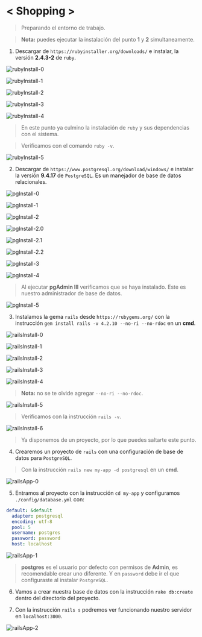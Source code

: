 # < Shopping >

> Preparando el entorno de trabajo.

> **Nota:** puedes ejecutar la instalación del punto **1** y **2** simultaneamente.

1. Descargar de `https://rubyinstaller.org/downloads/` e instalar, la versión **2.4.3-2** de `ruby`.

![rubyInstall-0]

[rubyInstall-0]: ./assets/images/Screenshot_1.png

![rubyInstall-1]

[rubyInstall-1]: ./assets/images/Screenshot_2.png

![rubyInstall-2]

[rubyInstall-2]: ./assets/images/Screenshot_3.png

![rubyInstall-3]

[rubyInstall-3]: ./assets/images/Screenshot_4.png

![rubyInstall-4]

[rubyInstall-4]: ./assets/images/Screenshot_5.png

> En este punto ya culmino la instalación de `ruby` y sus dependencias con el sistema.

> Verificamos con el comando `ruby -v`.

![rubyInstall-5]

[rubyInstall-5]: ./assets/images/Screenshot_11.png

2. Descargar de `https://www.postgresql.org/download/windows/` e instalar la versión **9.4.17** de `PostgreSQL`. Es un manejador de base de datos relacionales.

![pgInstall-0]

[pgInstall-0]: ./assets/images/Screenshot_6.png

![pgInstall-1]

[pgInstall-1]: ./assets/images/Screenshot_7.png

![pgInstall-2]

[pgInstall-2]: ./assets/images/Screenshot_8.png

![pgInstall-2.0]

[pgInstall-2.0]: ./assets/images/Screenshot_8.1.png

![pgInstall-2.1]

[pgInstall-2.1]: ./assets/images/Screenshot_8.2.png

![pgInstall-2.2]

[pgInstall-2.2]: ./assets/images/Screenshot_8.3.png

![pgInstall-3]

[pgInstall-3]: ./assets/images/Screenshot_9.png

![pgInstall-4]

[pgInstall-4]: ./assets/images/Screenshot_10.png

> Al ejecutar **pgAdmin III** verificamos que se haya instalado. Este es nuestro administrador de base de datos.

![pgInstall-5]

[pgInstall-5]: ./assets/images/Screenshot_12.png

3. Instalamos la gema `rails` desde `https://rubygems.org/` con la instrucción `gem install rails -v 4.2.10 --no-ri --no-rdoc` en un **cmd**.

![railsInstall-0]

[railsInstall-0]: ./assets/images/Screenshot_13.png

![railsInstall-1]

[railsInstall-1]: ./assets/images/Screenshot_14.png

![railsInstall-2]

[railsInstall-2]: ./assets/images/Screenshot_15.png

![railsInstall-3]

[railsInstall-3]: ./assets/images/Screenshot_16.png

![railsInstall-4]

[railsInstall-4]: ./assets/images/Screenshot_17.png

> **Nota:** no se te olvide agregar `--no-ri --no-rdoc`.

![railsInstall-5]

[railsInstall-5]: ./assets/images/Screenshot_18.png

> Verificamos con la instrucción `rails -v`.

![railsInstall-6]

[railsInstall-6]: ./assets/images/Screenshot_19.png

> Ya disponemos de un proyecto, por lo que puedes saltarte este punto.

4. Crearemos un proyecto de `rails` con una configuración de base de datos para `PostgreSQL`.

> Con la instrucción `rails new my-app -d postgresql` en un **cmd**.

![railsApp-0]

[railsApp-0]: ./assets/images/Screenshot_20.png

5. Entramos al proyecto con la instrucción `cd my-app` y configuramos `./config/database.yml` con:

```yml
default: &default
  adapter: postgresql
  encoding: utf-8
  pool: 5
  username: postgres
  password: password
  host: localhost
```

![railsApp-1]

[railsApp-1]: ./assets/images/Screenshot_21.png

> **postgres** es el usuario por defecto con permisos de **Admin**, es recomendable crear uno diferente. Y en `password` debe ir el que configuraste al instalar `PostgreSQL`.

6. Vamos a crear nuestra base de datos con la instrucción `rake db:create` dentro del directorio del proyecto.

7. Con la instrucción `rails s` podremos ver funcionando nuestro servidor en `localhost:3000`.

![railsApp-2]

[railsApp-2]: ./assets/images/Screenshot_22.png
